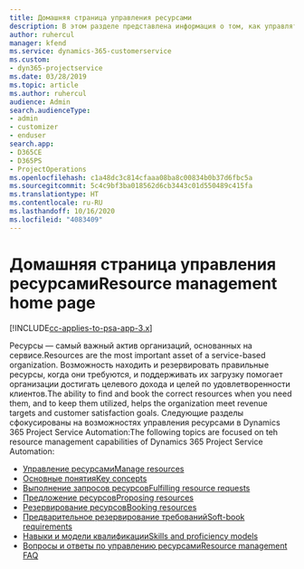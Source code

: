 ```yaml
---
title: Домашняя страница управления ресурсами
description: В этом разделе представлена информация о том, как управлять ресурсами.
author: ruhercul
manager: kfend
ms.service: dynamics-365-customerservice
ms.custom:
- dyn365-projectservice
ms.date: 03/28/2019
ms.topic: article
ms.author: ruhercul
audience: Admin
search.audienceType:
- admin
- customizer
- enduser
search.app:
- D365CE
- D365PS
- ProjectOperations
ms.openlocfilehash: c1a48dc3c814cfaaa08ba8c00834b0b37d6fbc5a
ms.sourcegitcommit: 5c4c9bf3ba018562d6cb3443c01d550489c415fa
ms.translationtype: HT
ms.contentlocale: ru-RU
ms.lasthandoff: 10/16/2020
ms.locfileid: "4083409"
---
```

# <a name="resource-management-home-page"></a><span data-ttu-id="362ef-103">Домашняя страница управления ресурсами</span><span class="sxs-lookup"><span data-stu-id="362ef-103">Resource management home page</span></span>

[!INCLUDE[cc-applies-to-psa-app-3.x](../includes/cc-applies-to-psa-app-3x.md)]

<span data-ttu-id="362ef-104">Ресурсы — самый важный актив организаций, основанных на сервисе.</span><span class="sxs-lookup"><span data-stu-id="362ef-104">Resources are the most important asset of a service-based organization.</span></span> <span data-ttu-id="362ef-105">Возможность находить и резервировать правильные ресурсы, когда они требуются, и поддерживать их загрузку помогает организации достигать целевого дохода и целей по удовлетворенности клиентов.</span><span class="sxs-lookup"><span data-stu-id="362ef-105">The ability to find and book the correct resources when you need them, and to keep them utilized, helps the organization meet revenue targets and customer satisfaction goals.</span></span> <span data-ttu-id="362ef-106">Следующие разделы сфокусированы на возможностях управления ресурсами в Dynamics 365 Project Service Automation:</span><span class="sxs-lookup"><span data-stu-id="362ef-106">The following topics are focused on teh resource management capabilities of Dynamics 365 Project Service Automation:</span></span>

- [<span data-ttu-id="362ef-107">Управление ресурсами</span><span class="sxs-lookup"><span data-stu-id="362ef-107">Manage resources</span></span>](manage-resources.md)
- [<span data-ttu-id="362ef-108">Основные понятия</span><span class="sxs-lookup"><span data-stu-id="362ef-108">Key concepts</span></span>](reports-key-concepts.md)
- [<span data-ttu-id="362ef-109">Выполнение запросов ресурсов</span><span class="sxs-lookup"><span data-stu-id="362ef-109">Fulfilling resource requests</span></span>](resource-management-fulfill-requests.md)
- [<span data-ttu-id="362ef-110">Предложение ресурсов</span><span class="sxs-lookup"><span data-stu-id="362ef-110">Proposing resources</span></span>](resource-management-propose-resources.md)
- [<span data-ttu-id="362ef-111">Резервирование ресурсов</span><span class="sxs-lookup"><span data-stu-id="362ef-111">Booking resources</span></span>](resource-management-book-resources-scheduleboard.md)
- [<span data-ttu-id="362ef-112">Предварительное резервирование требований</span><span class="sxs-lookup"><span data-stu-id="362ef-112">Soft-book requirements</span></span>](resource-management-softbook-requirements.md)
- [<span data-ttu-id="362ef-113">Навыки и модели квалификации</span><span class="sxs-lookup"><span data-stu-id="362ef-113">Skills and proficiency models</span></span>](resource-management-skills-proficiency.md)
- [<span data-ttu-id="362ef-114">Вопросы и ответы по управлению ресурсами</span><span class="sxs-lookup"><span data-stu-id="362ef-114">Resource management FAQ</span></span>](resource-management-faq.md)
